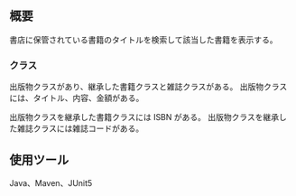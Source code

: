 ## 概要
書店に保管されている書籍のタイトルを検索して該当した書籍を表示する。

### クラス
出版物クラスがあり、継承した書籍クラスと雑誌クラスがある。
出版物クラスには、タイトル、内容、金額がある。

出版物クラスを継承した書籍クラスには ISBN がある。
出版物クラスを継承した雑誌クラスには雑誌コードがある。

## 使用ツール
Java、Maven、JUnit5
